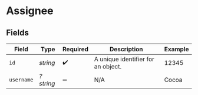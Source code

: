 # Assignee


## Fields

| Field                              | Type                               | Required                           | Description                        | Example                            |
| ---------------------------------- | ---------------------------------- | ---------------------------------- | ---------------------------------- | ---------------------------------- |
| `id`                               | *string*                           | :heavy_check_mark:                 | A unique identifier for an object. | 12345                              |
| `username`                         | *?string*                          | :heavy_minus_sign:                 | N/A                                | Cocoa                              |